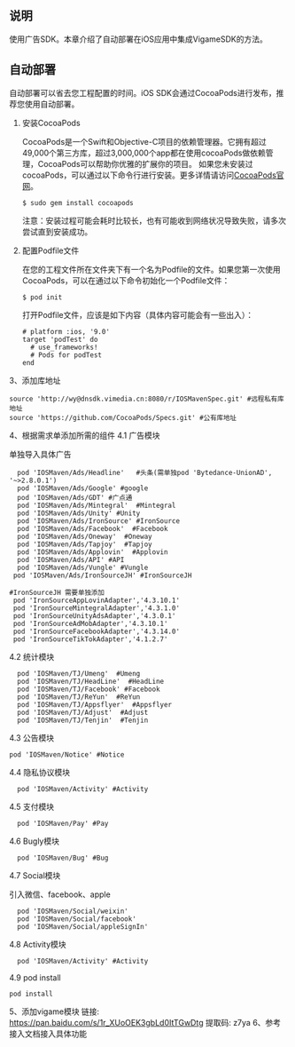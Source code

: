 ## 说明

使用广告SDK。本章介绍了自动部署在iOS应用中集成VigameSDK的方法。 

## 自动部署

自动部署可以省去您工程配置的时间。iOS SDK会通过CocoaPods进行发布，推荐您使用自动部署。 

1.  安装CocoaPods 

    CocoaPods是一个Swift和Objective-C项目的依赖管理器。它拥有超过49,000个第三方库，超过3,000,000个app都在使用cocoaPods做依赖管理，CocoaPods可以帮助你优雅的扩展你的项目。 如果您未安装过cocoaPods，可以通过以下命令行进行安装。更多详情请访问[CocoaPods官网](https://cocoapods.org/)。 

    ```
    $ sudo gem install cocoapods

    ```

    注意：安装过程可能会耗时比较长，也有可能收到网络状况导致失败，请多次尝试直到安装成功。 

2.  配置Podfile文件 

    在您的工程文件所在文件夹下有一个名为Podfile的文件。如果您第一次使用CocoaPods，可以在通过以下命令初始化一个Podfile文件： 

    ```
    $ pod init

    ```

    打开Podfile文件，应该是如下内容（具体内容可能会有一些出入）： 

    ```
    # platform :ios, '9.0'
    target 'podTest' do
      # use_frameworks!
      # Pods for podTest
    end

    ```

3、添加库地址
```
source 'http://wy@dnsdk.vimedia.cn:8080/r/IOSMavenSpec.git' #远程私有库地址
source 'https://github.com/CocoaPods/Specs.git' #公有库地址
```
4、根据需求单添加所需的组件
4.1 广告模块

单独导入具体广告
```
  pod 'IOSMaven/Ads/Headline'   #头条(需单独pod 'Bytedance-UnionAD', '~>2.8.0.1')
  pod 'IOSMaven/Ads/Google' #google
  pod 'IOSMaven/Ads/GDT' #广点通
  pod 'IOSMaven/Ads/Mintegral'  #Mintegral
  pod 'IOSMaven/Ads/Unity' #Unity
  pod 'IOSMaven/Ads/IronSource' #IronSource
  pod 'IOSMaven/Ads/Facebook'  #Facebook
  pod 'IOSMaven/Ads/Oneway'  #Oneway
  pod 'IOSMaven/Ads/Tapjoy'  #Tapjoy
  pod 'IOSMaven/Ads/Applovin'  #Applovin
  pod 'IOSMaven/Ads/API' #API
  pod 'IOSMaven/Ads/Vungle' #Vungle
 pod 'IOSMaven/Ads/IronSourceJH' #IronSourceJH 
```
```
#IronSourceJH 需要单独添加
 pod 'IronSourceAppLovinAdapter','4.3.10.1'
 pod 'IronSourceMintegralAdapter','4.3.1.0'
 pod 'IronSourceUnityAdsAdapter','4.3.0.1'
 pod 'IronSourceAdMobAdapter','4.3.10.1'
 pod 'IronSourceFacebookAdapter','4.3.14.0' 
 pod 'IronSourceTikTokAdapter','4.1.2.7'
```
4.2 统计模块
```
  pod 'IOSMaven/TJ/Umeng'  #Umeng
  pod 'IOSMaven/TJ/HeadLine'  #HeadLine
  pod 'IOSMaven/TJ/Facebook' #Facebook
  pod 'IOSMaven/TJ/ReYun'  #ReYun
  pod 'IOSMaven/TJ/Appsflyer'  #Appsflyer
  pod 'IOSMaven/TJ/Adjust'  #Adjust
  pod 'IOSMaven/TJ/Tenjin'  #Tenjin
```
4.3 公告模块
```
pod 'IOSMaven/Notice' #Notice
```
4.4 隐私协议模块
```
  pod 'IOSMaven/Activity' #Activity
```
4.5 支付模块
```
  pod 'IOSMaven/Pay' #Pay
```
4.6 Bugly模块
```
  pod 'IOSMaven/Bug' #Bug
```
4.7 Social模块

引入微信、facebook、apple
```
  pod 'IOSMaven/Social/weixin'
  pod 'IOSMaven/Social/facebook'
  pod 'IOSMaven/Social/appleSignIn'
```
4.8 Activity模块
```
  pod 'IOSMaven/Activity' #Activity
```
4.9  pod install
```
pod install
```
5、添加vigame模块
链接: https://pan.baidu.com/s/1r_XUoOEK3gbLd0ItTGwDtg 提取码: z7ya
6、参考接入文档接入具体功能
